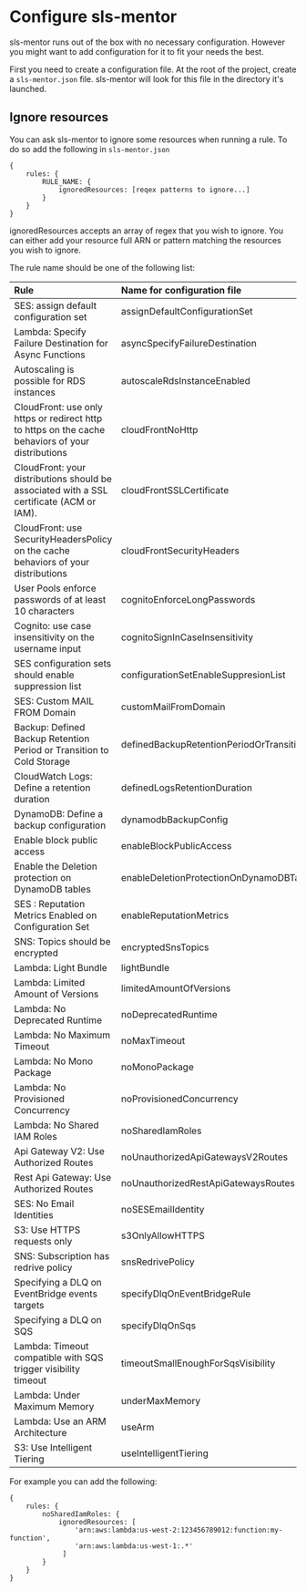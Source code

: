 # Configure sls-mentor

sls-mentor runs out of the box with no necessary configuration.
However you might want to add configuration for it to fit your needs the best.

First you need to create a configuration file.
At the root of the project, create a `sls-mentor.json` file. sls-mentor will look for this file in the directory it's launched.

## Ignore resources

You can ask sls-mentor to ignore some resources when running a rule. To do so add the following in `sls-mentor.json`

```[json]
{
    rules: {
        RULE_NAME: {
            ignoredResources: [reqex patterns to ignore...]
        }
    }
}
```

ignoredResources accepts an array of regex that you wish to ignore. You can either add your resource full ARN or pattern matching the resources you wish to ignore.

The rule name should be one of the following list:

| Rule | Name for configuration file |
  | :- | :- |
  | SES: assign default configuration set | assignDefaultConfigurationSet |
  | Lambda: Specify Failure Destination for Async Functions | asyncSpecifyFailureDestination |
  | Autoscaling is possible for RDS instances | autoscaleRdsInstanceEnabled |
  | CloudFront: use only https or redirect http to https on the cache behaviors of your distributions | cloudFrontNoHttp |
  | CloudFront: your distributions should be associated with a SSL certificate (ACM or IAM). | cloudFrontSSLCertificate |
  | CloudFront: use SecurityHeadersPolicy on the cache behaviors of your distributions | cloudFrontSecurityHeaders |
  | User Pools enforce passwords of at least 10 characters | cognitoEnforceLongPasswords |
  | Cognito: use case insensitivity on the username input | cognitoSignInCaseInsensitivity |
  | SES configuration sets should enable suppression list  | configurationSetEnableSuppresionList |
  | SES: Custom MAIL FROM Domain | customMailFromDomain |
  | Backup: Defined Backup Retention Period or Transition to Cold Storage | definedBackupRetentionPeriodOrTransitionToColdStorage |
  | CloudWatch Logs: Define a retention duration | definedLogsRetentionDuration |
  | DynamoDB: Define a backup configuration | dynamodbBackupConfig |
  | Enable block public access | enableBlockPublicAccess |
  | Enable the Deletion protection on DynamoDB tables | enableDeletionProtectionOnDynamoDBTables |
  | SES : Reputation Metrics Enabled on Configuration Set | enableReputationMetrics |
  | SNS: Topics should be encrypted | encryptedSnsTopics |
  | Lambda: Light Bundle | lightBundle |
  | Lambda: Limited Amount of Versions | limitedAmountOfVersions |
  | Lambda: No Deprecated Runtime | noDeprecatedRuntime |
  | Lambda: No Maximum Timeout | noMaxTimeout |
  | Lambda: No Mono Package | noMonoPackage |
  | Lambda: No Provisioned Concurrency | noProvisionedConcurrency |
  | Lambda: No Shared IAM Roles | noSharedIamRoles |
  | Api Gateway V2: Use Authorized Routes | noUnauthorizedApiGatewaysV2Routes |
  | Rest Api Gateway: Use Authorized Routes | noUnauthorizedRestApiGatewaysRoutes |
  | SES: No Email Identities | noSESEmailIdentity |
  | S3: Use HTTPS requests only | s3OnlyAllowHTTPS |
  | SNS: Subscription has redrive policy | snsRedrivePolicy |
  | Specifying a DLQ on EventBridge events targets | specifyDlqOnEventBridgeRule |
  | Specifying a DLQ on SQS | specifyDlqOnSqs |
  | Lambda: Timeout compatible with SQS trigger visibility timeout | timeoutSmallEnoughForSqsVisibility |
  | Lambda: Under Maximum Memory | underMaxMemory |
  | Lambda: Use an ARM Architecture | useArm |
  | S3: Use Intelligent Tiering | useIntelligentTiering |

For example you can add the following:

```[json]
{
    rules: {
        noSharedIamRoles: {
            ignoredResources: [
                'arn:aws:lambda:us-west-2:123456789012:function:my-function',
                'arn:aws:lambda:us-west-1:.*'
             ]
        }
    }
}
```
